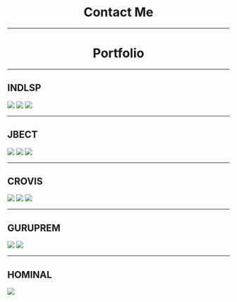 <link rel="stylesheet" href="https://cdnjs.cloudflare.com/ajax/libs/font-awesome/6.1.1/css/all.min.css" integrity="sha512-KfkfwYDsLkIlwQp6LFnl8zNdLGxu9YAA1QvwINks4PhcElQSvqcyVLLD9aMhXd13uQjoXtEKNosOWaZqXgel0g==" crossorigin="anonymous" referrerpolicy="no-referrer" />
<center><h1>Contact Me</h1></center>
<a href="tel:+91 9408669952"><i style="#53BF9D" class="fa-solid fa-circle-phone"></i></a>
<a href="mailto:hpbharga@gmail.com"><i style="#FFC54D" class="fa-solid fa-circle-envelope"></i></a>
<a href="https://www.linkedin.com/in/haresh-bharga-ab78b443"><i style="#0077b5" class="fa-brands fa-linkedin"></i></i></a>
<a href="https://wa.me/919408669952?text=Hello%20Haresh!"><i style="#25D366" class="fa-brands fa-whatsapp"></i></i></i></a>

<hr>
<center><h1>Portfolio</h1></center>
<hr>
<h2>INDLSP</h2>
<img src="src/img/INDLSP1.png">
<img src="src/img/INDLSP2.png">
<img src="src/img/INDLSP3.png">

<hr>
<h2>JBECT</h2>
<img src="src/img/JBECT1.jpeg">
<img src="src/img/JBECT2.jpeg">
<img src="src/img/JBECT3.jpeg">

<hr>
<h2>CROVIS</h2>
<img src="src/img/CUROVIS1.jpeg">
<img src="src/img/CUROVIS2.jpeg">
<img src="src/img/CUROVIS3.jpeg">

<hr>
<h2>GURUPREM</h2>
<img src="src/img/GURUPREM2.jpeg">
<img src="src/img/GURUPREM3.jpeg">

<hr>
<h2>HOMINAL</h2>
<img src="src/img/HOMINAL.jpeg">

